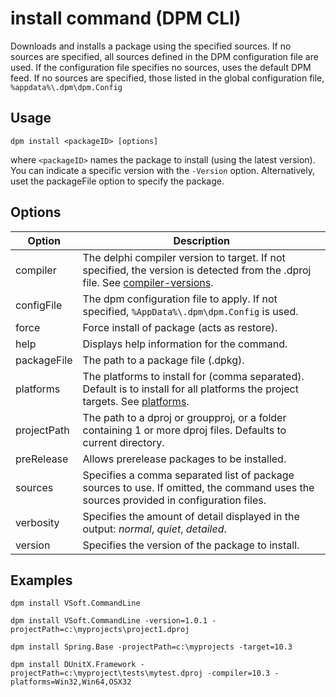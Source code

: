 # install command (DPM CLI)

Downloads and installs a package using the specified sources. If no sources are specified, all sources defined in the DPM configuration file are used. If the configuration file specifies no sources, uses the default DPM feed.
If no sources are specified, those listed in the global configuration file, `%appdata%\.dpm\dpm.Config`

## Usage

```cli
dpm install <packageID> [options]
```

where `<packageID>` names the package to install (using the latest version). You can indicate a specific version with the `-Version` option. Alternatively, uset the packageFile option to specify the package.

## Options

| Option      | Description                                                                                                                                              |
| ----------- | -------------------------------------------------------------------------------------------------------------------------------------------------------- |
| compiler    | The delphi compiler version to target. If not specified, the version is detected from the .dproj file. See [compiler-versions](../compiler-versions.md). |
| configFile  | The dpm configuration file to apply. If not specified, `%AppData%\.dpm\dpm.Config` is used.                                                              |
| force       | Force install of package (acts as restore).                                                                                                              |
| help        | Displays help information for the command.                                                                                                               |
| packageFile | The path to a package file (.dpkg).                                                                                                                      |
| platforms   | The platforms to install for (comma separated). Default is to install for all platforms the project targets. See [platforms](../platforms.md).           |
| projectPath | The path to a dproj or groupproj, or a folder containing 1 or more dproj files. Defaults to current directory.                                           |
| preRelease  | Allows prerelease packages to be installed.                                                                                                              |
| sources     | Specifies a comma separated list of package sources to use. If omitted, the command uses the sources provided in configuration files.                    |
| verbosity   | Specifies the amount of detail displayed in the output: _normal_, _quiet_, _detailed_.                                                                   |
| version     | Specifies the version of the package to install.                                                                                                         |

## Examples

```cli
dpm install VSoft.CommandLine

dpm install VSoft.CommandLine -version=1.0.1 -projectPath=c:\myprojects\project1.dproj

dpm install Spring.Base -projectPath=c:\myprojects -target=10.3

dpm install DUnitX.Framework -projectPath=c:\myproject\tests\mytest.dproj -compiler=10.3 -platforms=Win32,Win64,OSX32
```
